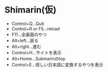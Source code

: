 # Shimarin(仮)
- Control+Q...Quit
- Control+R or F5...reload
- F11...全画面のやつ
- Alt+left...戻る
- Alt+right...進む
- Control+H...サイトを表示
- Alt+Home...Submarinのtop
- Control+E...怪しい日本語に変換するやつを表示